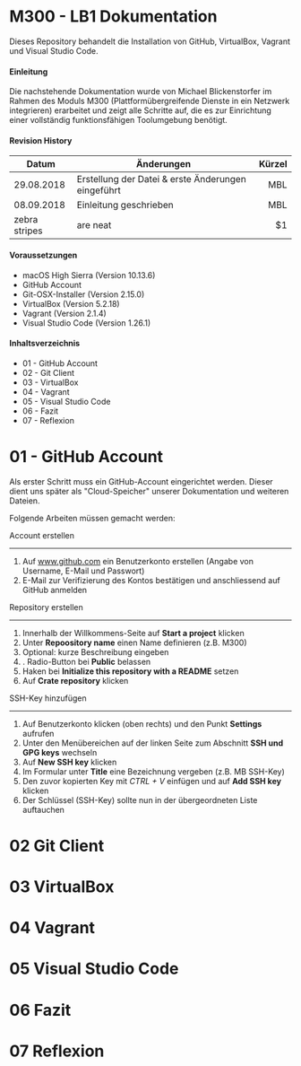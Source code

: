 M300 - LB1 Dokumentation
======

Dieses Repository behandelt die Installation von GitHub, VirtualBox, Vagrant und Visual Studio Code.

#### Einleitung

Die nachstehende Dokumentation wurde von Michael Blickenstorfer im Rahmen des Moduls M300 (Plattformübergreifende Dienste in ein Netzwerk integrieren)
erarbeitet und zeigt alle Schritte auf, die es zur Einrichtung einer vollständig funktionsfähigen Toolumgebung benötigt.

#### Revision History

| Datum         | Änderungen                                                | Kürzel  |
| ------------- |-----------------------------------------------------------| -------:|
| 29.08.2018    | Erstellung der Datei & erste Änderungen eingeführt        |   MBL   |
| 08.09.2018    | Einleitung geschrieben                                    |   MBL   |
| zebra stripes | are neat                                                  |    $1   |

#### Voraussetzungen
* macOS High Sierra (Version 10.13.6)
* GitHub Account
* Git-OSX-Installer (Version 2.15.0)
* VirtualBox (Version 5.2.18)
* Vagrant (Version 2.1.4)
* Visual Studio Code (Version 1.26.1)

#### Inhaltsverzeichnis
* 01 - GitHub Account
* 02 - Git Client
* 03 - VirtualBox
* 04 - Vagrant
* 05 - Visual Studio Code
* 06 - Fazit
* 07 - Reflexion

01 - GitHub Account
======

Als erster Schritt muss ein GitHub-Account eingerichtet werden. Dieser dient uns später als "Cloud-Speicher" unserer Dokumentation und weiteren Dateien.

Folgende Arbeiten müssen gemacht werden:

Account erstellen
***
1. Auf www.github.com ein Benutzerkonto erstellen (Angabe von Username, E-Mail und Passwort)
2. E-Mail zur Verifizierung des Kontos bestätigen und anschliessend auf GitHub anmelden


Repository erstellen
***
1. Innerhalb der Willkommens-Seite auf <strong>Start a project</strong> klicken
2. Unter <strong>Repoository name</strong> einen Name definieren (z.B. M300)
3. Optional: kurze Beschreibung eingeben
4. . Radio-Button bei <strong>Public</strong> belassen
5. Haken bei <strong>Initialize this repository with a README</strong> setzen
6. Auf <strong>Crate repository</strong> klicken
   

SSH-Key hinzufügen
***
1.  Auf Benutzerkonto klicken (oben rechts) und den Punkt <strong>Settings</strong> aufrufen
2.  Unter den Menübereichen auf der linken Seite zum Abschnitt <strong>SSH und GPG keys</strong> wechseln
3.  Auf <strong>New SSH key</strong> klicken
4.  Im Formular unter <strong>Title</strong> eine Bezeichnung vergeben (z.B. MB SSH-Key)
5.  Den zuvor kopierten Key mit <i>CTRL + V</i> einfügen und auf <strong>Add SSH key</strong> klicken
6.  Der Schlüssel (SSH-Key) sollte nun in der übergeordneten Liste auftauchen


02 Git Client
======

03 VirtualBox
======

04 Vagrant
======

05 Visual Studio Code
======

06 Fazit
======

07 Reflexion
======